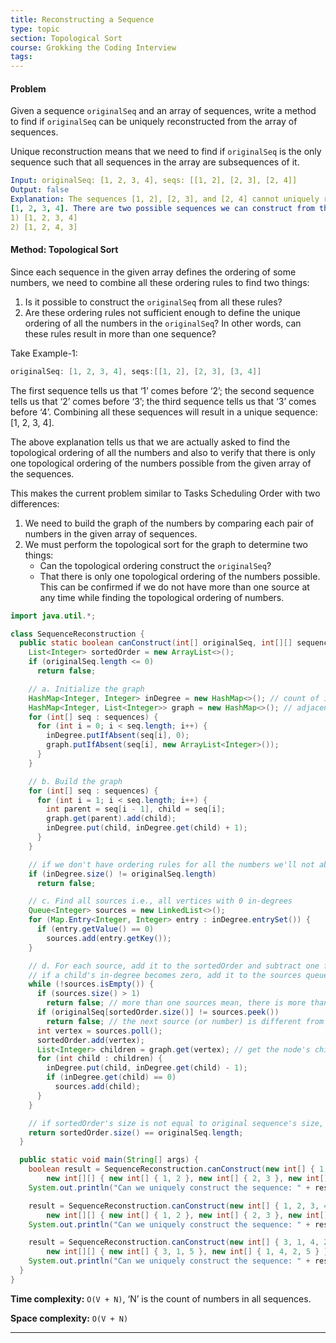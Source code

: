 ```yaml
---
title: Reconstructing a Sequence
type: topic
section: Topological Sort
course: Grokking the Coding Interview
tags:
---
```

#### Problem
Given a sequence `originalSeq` and an array of sequences, write a method to find if `originalSeq` can be uniquely reconstructed from the array of sequences.

Unique reconstruction means that we need to find if `originalSeq` is the only sequence such that all sequences in the array are subsequences of it.
```yml
Input: originalSeq: [1, 2, 3, 4], seqs: [[1, 2], [2, 3], [2, 4]]
Output: false
Explanation: The sequences [1, 2], [2, 3], and [2, 4] cannot uniquely reconstruct 
[1, 2, 3, 4]. There are two possible sequences we can construct from the given sequences:
1) [1, 2, 3, 4]
2) [1, 2, 4, 3]
```

#### Method: Topological Sort
Since each sequence in the given array defines the ordering of some numbers, we need to combine all these ordering rules to find two things:
1. Is it possible to construct the `originalSeq` from all these rules?
2. Are these ordering rules not sufficient enough to define the unique ordering of all the numbers in the `originalSeq`? In other words, can these rules result in more than one sequence?

Take Example-1:
```java
originalSeq: [1, 2, 3, 4], seqs:[[1, 2], [2, 3], [3, 4]]
```
The first sequence tells us that ‘1’ comes before ‘2’; the second sequence tells us that ‘2’ comes before ‘3’; the third sequence tells us that ‘3’ comes before ‘4’. Combining all these sequences will result in a unique sequence: [1, 2, 3, 4].

The above explanation tells us that we are actually asked to find the topological ordering of all the numbers and also to verify that there is only one topological ordering of the numbers possible from the given array of the sequences.

This makes the current problem similar to Tasks Scheduling Order with two differences:
1. We need to build the graph of the numbers by comparing each pair of numbers in the given array of sequences.
2. We must perform the topological sort for the graph to determine two things:
    - Can the topological ordering construct the `originalSeq`?
    - That there is only one topological ordering of the numbers possible. This can be confirmed if we do not have more than one source at any time while finding the topological ordering of numbers.

```java
import java.util.*;

class SequenceReconstruction {
  public static boolean canConstruct(int[] originalSeq, int[][] sequences) {
    List<Integer> sortedOrder = new ArrayList<>();
    if (originalSeq.length <= 0)
      return false;

    // a. Initialize the graph
    HashMap<Integer, Integer> inDegree = new HashMap<>(); // count of incoming edges for every vertex
    HashMap<Integer, List<Integer>> graph = new HashMap<>(); // adjacency list graph
    for (int[] seq : sequences) {
      for (int i = 0; i < seq.length; i++) {
        inDegree.putIfAbsent(seq[i], 0);
        graph.putIfAbsent(seq[i], new ArrayList<Integer>());
      }
    }

    // b. Build the graph
    for (int[] seq : sequences) {
      for (int i = 1; i < seq.length; i++) {
        int parent = seq[i - 1], child = seq[i];
        graph.get(parent).add(child);
        inDegree.put(child, inDegree.get(child) + 1);
      }
    }

    // if we don't have ordering rules for all the numbers we'll not able to uniquely construct the sequence
    if (inDegree.size() != originalSeq.length)
      return false;

    // c. Find all sources i.e., all vertices with 0 in-degrees
    Queue<Integer> sources = new LinkedList<>();
    for (Map.Entry<Integer, Integer> entry : inDegree.entrySet()) {
      if (entry.getValue() == 0)
        sources.add(entry.getKey());
    }

    // d. For each source, add it to the sortedOrder and subtract one from all of its children's in-degrees
    // if a child's in-degree becomes zero, add it to the sources queue
    while (!sources.isEmpty()) {
      if (sources.size() > 1)
        return false; // more than one sources mean, there is more than one way to reconstruct the sequence
      if (originalSeq[sortedOrder.size()] != sources.peek())
        return false; // the next source (or number) is different from the original sequence
      int vertex = sources.poll();
      sortedOrder.add(vertex);
      List<Integer> children = graph.get(vertex); // get the node's children to decrement their in-degrees
      for (int child : children) {
        inDegree.put(child, inDegree.get(child) - 1);
        if (inDegree.get(child) == 0)
          sources.add(child);
      }
    }

    // if sortedOrder's size is not equal to original sequence's size, there is no unique way to construct  
    return sortedOrder.size() == originalSeq.length;
  }

  public static void main(String[] args) {
    boolean result = SequenceReconstruction.canConstruct(new int[] { 1, 2, 3, 4 },
        new int[][] { new int[] { 1, 2 }, new int[] { 2, 3 }, new int[] { 3, 4 } });
    System.out.println("Can we uniquely construct the sequence: " + result);

    result = SequenceReconstruction.canConstruct(new int[] { 1, 2, 3, 4 },
        new int[][] { new int[] { 1, 2 }, new int[] { 2, 3 }, new int[] { 2, 4 } });
    System.out.println("Can we uniquely construct the sequence: " + result);

    result = SequenceReconstruction.canConstruct(new int[] { 3, 1, 4, 2, 5 },
        new int[][] { new int[] { 3, 1, 5 }, new int[] { 1, 4, 2, 5 } });
    System.out.println("Can we uniquely construct the sequence: " + result);
  }
}
```
**Time complexity:** `O(V + N)`, ‘N’ is the count of numbers in all sequences.

**Space complexity:** `O(V + N)`


---
